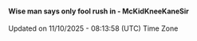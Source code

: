 #### Wise man says only fool rush in - McKidKneeKaneSir
Updated on 11/10/2025 - 08:13:58 (UTC) Time Zone
